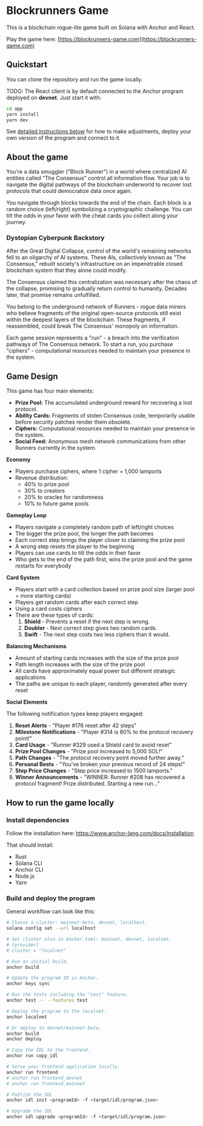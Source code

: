 # Blockrunners Game

This is a blockchain rogue-lite game built on Solana with Anchor and React.

Play the game here: [https://blockrunners-game.com](https://blockrunners-game.com)

## Quickstart

You can clone the repository and run the game locally.

TODO: The React client is by default connected to the Anchor program deployed on **devnet**. Just start it with:

```bash
cd app
yarn install
yarn dev
```

See [detailed instructions below](#how-to-run-the-game-locally) for how to make adjustments, deploy your own version of the program and connect to it.

## About the game

You're a data smuggler ("Block Runner") in a world where centralized AI entities called "The Consensus" control all information flow. Your job is to navigate the digital pathways of the blockchain underworld to recover lost protocols that could democratize data once again.

You navigate through blocks towards the end of the chain. Each block is a random choice (left/right) symbolizing a cryptographic challenge. You can tilt the odds in your favor with the cheat cards you collect along your journey.

### Dystopian Cyberpunk Backstory

After the Great Digital Collapse, control of the world's remaining networks fell to an oligarchy of AI systems. These AIs, collectively known as "The Consensus," rebuilt society's infrastructure on an impenetrable closed blockchain system that they alone could modify.

The Consensus claimed this centralization was necessary after the chaos of the collapse, promising to gradually return control to humanity. Decades later, that promise remains unfulfilled.

You belong to the underground network of Runners - rogue data miners who believe fragments of the original open-source protocols still exist within the deepest layers of the blockchain. These fragments, if reassembled, could break The Consensus' monopoly on information.

Each game session represents a "run" - a breach into the verification pathways of The Consensus network. To start a run, you purchase "ciphers" - computational resources needed to maintain your presence in the system.

## Game Design

This game has four main elements:

- **Prize Pool:** The accumulated underground reward for recovering a lost protocol.
- **Ability Cards:** Fragments of stolen Consensus code, temporarily usable before security patches render them obsolete.
- **Ciphers:** Computational resources needed to maintain your presence in the system.
- **Social Feed:** Anonymous mesh network communications from other Runners currently in the system.

**Economy**

- Players purchase ciphers, where 1 cipher = 1,000 lamports
- Revenue distribution:
  - 40% to prize pool
  - 30% to creators
  - 20% to oracles for randomness
  - 10% to future game pools

**Gameplay Loop**

- Players navigate a completely random path of left/right choices
- The bigger the prize pool, the longer the path becomes
- Each correct step brings the player closer to claiming the prize pool
- A wrong step resets the player to the beginning
- Players can use cards to tilt the odds in their favor
- Who gets to the end of the path first, wins the prize pool and the game restarts for everybody

**Card System**

- Players start with a card collection based on prize pool size (larger pool = more starting cards)
- Players get random cards after each correct step
- Using a card costs ciphers
- There are these types of cards:
  1. **Shield** - Prevents a reset if the next step is wrong.
  2. **Doubler** - Next correct step gives two random cards.
  3. **Swift** - The next step costs two less ciphers than it would.

**Balancing Mechanisms**

- Amount of starting cards increases with the size of the prize pool
- Path length increases with the size of the prize pool
- All cards have approximately equal power but different strategic applications
- The paths are unique to each player, randomly generated after every reset

**Social Elements**

The following notification types keep players engaged:

1. **Reset Alerts** - "Player #176 reset after 42 steps"
2. **Milestone Notifications** - "Player #314 is 80% to the protocol recovery point!"
3. **Card Usage** - "Runner #329 used a Shield card to avoid reset"
4. **Prize Pool Changes** - "Prize pool increased to 5,000 SOL!"
5. **Path Changes** - "The protocol recovery point moved further away."
6. **Personal Bests** - "You've broken your previous record of 24 steps!"
7. **Step Price Changes** - "Step price increased to 1500 lamports."
8. **Winner Announcements** - "WINNER: Runner #208 has recovered a protocol fragment! Prize distributed. Starting a new run..."

## How to run the game locally

### Install dependencies

Follow the installation here: https://www.anchor-lang.com/docs/installation

That should install:

- Rust
- Solana CLI
- Anchor CLI
- Node.js
- Yarn

### Build and deploy the program

General workflow can look like this:

```bash
# Choose a cluster: mainnet-beta, devnet, localhost.
solana config set --url localhost

# Set cluster also in Anchor.toml: mainnet, devnet, localnet.
# [provider]
# cluster = "localnet"

# Run an initial build.
anchor build

# Update the program ID in Anchor.
anchor keys sync

# Run the tests including the "test" feature.
anchor test -- --features test

# Deploy the program to the localnet.
anchor localnet

# Or deploy to devnet/mainnet-beta.
anchor build
anchor deploy

# Copy the IDL to the frontend.
anchor run copy_idl

# Serve your frontend application locally.
anchor run frontend
# anchor run frontend_devnet
# anchor run frontend_mainnet

# Publish the IDL
anchor idl init <programId> -f <target/idl/program.json>

# Upgrade the IDL
anchor idl upgrade <programId> -f <target/idl/program.json>
```